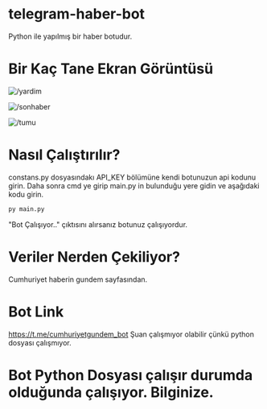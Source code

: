 # telegram-haber-bot
Python ile yapılmış bir haber botudur.

# Bir Kaç Tane Ekran Görüntüsü

![/yardim](https://i.hizliresim.com/cjroq4v.PNG)

![/sonhaber](https://i.hizliresim.com/otkrodb.PNG)

![/tumu](https://i.hizliresim.com/3w5auvr.PNG)

# Nasıl Çalıştırılır?
constans.py dosyasındakı API_KEY bölümüne kendi botunuzun api kodunu girin.
Daha sonra cmd ye girip main.py in bulunduğu yere gidin ve aşağıdaki kodu girin.
```bash
py main.py
```
"Bot Çalışıyor.." çıktısını alırsanız botunuz çalışıyordur.

# Veriler Nerden Çekiliyor?
Cumhuriyet haberin gundem sayfasından.

# Bot Link
https://t.me/cumhuriyetgundem_bot
Şuan çalışmıyor olabilir çünkü python dosyası çalışmıyor.

# Bot Python Dosyası çalışır durumda olduğunda çalışıyor. Bilginize.
